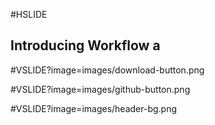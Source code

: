 #HSLIDE

## Introducing Workflow a

#VSLIDE?image=images/download-button.png
<!-- .slide: data-background-transition="none" -->
#VSLIDE?image=images/github-button.png
<!-- .slide: data-background-transition="none" -->
#VSLIDE?image=images/header-bg.png
<!-- .slide: data-background-transition="none" -->
